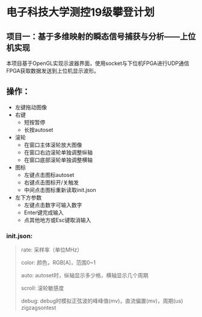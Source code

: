  电子科技大学测控19级攀登计划
===============================
项目一：基于多维映射的瞬态信号捕获与分析——上位机实现
-----------------------------------

本项目基于OpenGL实现示波器界面，使用socket与下位机FPGA进行UDP通信
FPGA获取数据发送到上位机显示波形。

## 操作：
* 左键拖动图像
* 右键
    * 短按暂停
    * 长按autoset
* 滚轮
    * 在窗口主体滚轮放大图像
    * 在窗口右边滚轮单独调整纵轴
    * 在窗口底部滚轮单独调整横轴
* 图标
    * 左键点击图标autoset
    * 右键点击图标开/关触发
    * 中间点击图标重新读取init.json
* 左下方参数
    * 左键点击数字可输入数字
    * Enter键完成输入
    * 点其他地方或Esc键取消输入

### init.json:
> rate: 采样率（单位MHz）
> 
> color: 颜色，RGB[A]，范围0~1
> 
> auto: autoset时，纵轴显示多少格，横轴显示几个周期
> 
> scroll: 滚轮敏感度
> 
> debug: debug时模拟正弦波的峰峰值(mv)，直流偏置(mv)，周期(us)
zigzagsontest